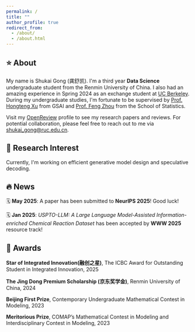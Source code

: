 ```yaml
---
permalink: /
title: ""
author_profile: true
redirect_from: 
  - /about/
  - /about.html
---
```


⭐️ About
-----
My name is Shukai Gong (龚舒凯). I'm a third year **Data Science** undergraduate student from the Renmin University of China. I also had an amazing experience in Spring 2024 as an exchange student at [UC Berkeley](https://www.berkeley.edu). During my undergraduate studies, I'm fortunate to be supervised by [Prof. Hongteng Xu](https://hongtengxu.github.io) from GSAI and [Prof. Feng Zhou](http://zhoufeng6288.github.io) from the School of Statistics.

Visit my [OpenReview](https://openreview.net/profile?id=~Shukai_Gong1) profile to see my research papers and reviews. For potential collaboration, please feel free to reach out to me via [shukai_gong@ruc.edu.cn](shukai_gong@ruc.edu.cn).

🔬 Research Interest
-----
Currently, I'm working on efficient generative model design and speculative decoding. 

🔥 News
-----
 🗓️ **May 2025**: A paper has been submitted to **NeurIPS 2025**! Good luck!

 🗓️ **Jan 2025**: *USPTO-LLM: A Large Language Model-Assisted Information-enriched Chemical Reaction Dataset* has been accepted by **WWW 2025** resource track!

🥇 Awards
----
**Star of Integrated Innovation(融创之星)**, The ICBC Award for Outstanding Student in Integrated Innovation, 2025

**The Jing Dong Premium Scholarship (京东奖学金)**, Renmin University of China, 2024

**Beijing First Prize**, Contemporary Undergraduate Mathematical Contest in Modeling, 2023

**Meritorious Prize**, COMAP’s Mathematical Contest in Modeling and Interdisciplinary Contest in Modeling, 2023

